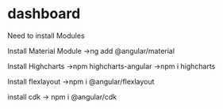 # dashboard
Need to install Modules

Install Material Module
->ng add @angular/material

Install Highcharts
->npm highcharts-angular 
->npm i highcharts 

Install flexlayout
->npm i @angular/flexlayout 

install cdk
-> npm i @angular/cdk
